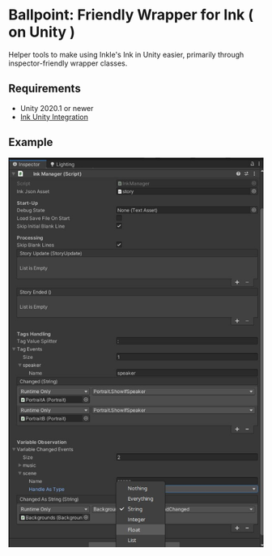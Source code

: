 # Ballpoint: Friendly Wrapper for Ink ( on Unity )
Helper tools to make using Inkle's Ink in Unity easier, primarily through inspector-friendly wrapper classes.

## Requirements
* Unity 2020.1 or newer
* [Ink Unity Integration](https://github.com/inkle/ink-unity-integration)

## Example
![](screenshot.jpg)
